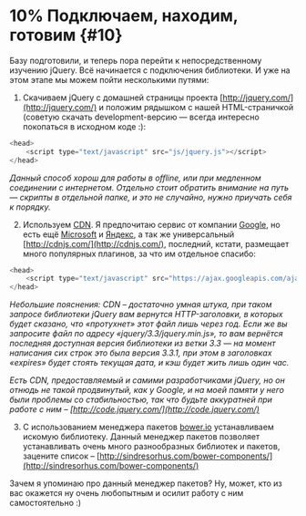 # 10% Подключаем, находим, готовим {#10}

Базу подготовили, и теперь пора перейти к непосредственному изучению jQuery. 
Всё начинается с подключения библиотеки. И уже на этом этапе мы можем пойти несколькими путями:

1. Скачиваем jQuery с домашней страницы проекта [http://jquery.com/](http://jquery.com/) и положим рядышком с нашей
HTML-страничкой (советую скачать development-версию — всегда интересно покопаться в исходном коде :):

```javascript
<head>
    <script type="text/javascript" src="js/jquery.js"></script>
</head>
```

_Данный способ хорош для работы в offline, или при медленном соединении с интернетом. Отдельно стоит обратить
внимание на путь — скрипты в отдельной папке, и это не случайно, нужно приучать себя к порядку._

2. Используем [CDN](http://ru.wikipedia.org/wiki/Content_Delivery_Network). 
Я предпочитаю сервис от компании [Google](https://developers.google.com/speed/libraries/), 
но есть ещё [Microsoft](https://docs.microsoft.com/en-us/aspnet/ajax/cdn/overview)
и [Яндекс](https://tech.yandex.ru/jslibs/), а так же универсальный [http://cdnjs.com/](http://cdnjs.com/), 
последний, кстати, размещает много популярных плагинов, за что им отдельное спасибо:

```javascript
<head>
    <script type="text/javascript" src="https://ajax.googleapis.com/ajax/libs/jquery/3.3.1/jquery.min.js"></script>
</head>
```

_Небольшие пояснения: CDN – достаточно умная штука, при таком запросе библиотеки jQuery вам вернутся HTTP-заголовки, 
в которых будет сказано, что «протухнет» этот файл лишь через год. Если же вы запросите файл по адресу 
«jquery/3.3/jquery.min.js», то вам вернётся последняя доступная версия библиотеки из ветки 3.3 — 
на момент написания сих строк это была версия 3.3.1, при этом в заголовках «expires» будет стоять текущая дата, 
и кэш будет жить лишь один час._

_Есть CDN, предоставляемый и самими разработчиками jQuery, но он отнюдь не такой продвинутый, как у Google, 
и на моей памяти у него были проблемы со стабильностью, так что будьте аккуратней при работе с ним –
[http://code.jquery.com/](http://code.jquery.com/)_

3. С использованием менеджера пакетов [bower.io](http://bower.io/) устанавливаем искомую библиотеку. 
Данный менеджер пакетов позволяет устанавливать очень много разнообразных библиотек и пакетов, 
зацените список – [http://sindresorhus.com/bower-components/](http://sindresorhus.com/bower-components/)

Зачем я упоминаю про данный менеджер пакетов? Ну, может, кто из вас окажется ну очень любопытным и осилит работу с ним самостоятельно :)